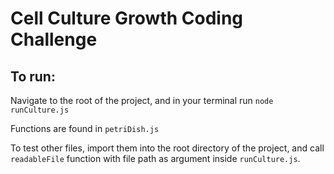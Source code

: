# Cell Culture Growth Coding Challenge

## To run:

Navigate to the root of the project, and in your terminal run `node runCulture.js`

Functions are found in `petriDish.js`

To test other files, import them into the root directory of the project, and call `readableFile` function with file path as argument inside `runCulture.js`.

